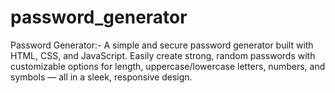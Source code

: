 # password_generator
 Password Generator:- A simple and secure password generator built with HTML, CSS, and JavaScript. Easily create strong, random passwords with customizable options for length, uppercase/lowercase letters, numbers, and symbols — all in a sleek, responsive design.
